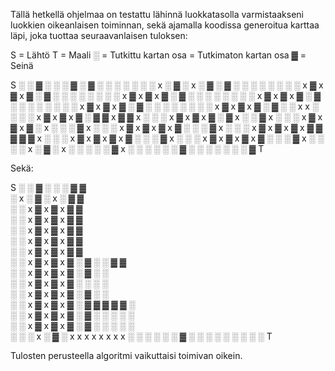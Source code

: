 Tällä hetkellä ohjelmaa on testattu lähinnä luokkatasolla varmistaakseni luokkien oikeanlaisen toiminnan, sekä ajamalla koodissa generoitua karttaa läpi, joka tuottaa seuraavanlaisen tuloksen:

S = Lähtö
T = Maali
░ = Tutkittu kartan osa
  = Tutkimaton kartan osa
▓ = Seinä

S ░ ░ ▓ ░ ░ ░ ▓ ░ ▓ ░ ░ ░ ░ ░ ░ 
░ x ░ ▓ ░ x ░ ▓ ░ ▓ ░ ░ ░ ░ ░ ░ 
░ ░ x ▓ x ▓ x ▓ ░ ▓ ░ ░ ░ ░ ░ ░ 
░ ░ x ▓ x ▓ x ▓ ░ ▓ ░ ░ ░ ░ ░ ░ 
░ ░ x ▓ x ▓ x ▓ ░ ▓ ░ ░ ░ ░ ░ ░ 
░ ░ x ▓ x ▓ x ▓ ░ ▓ ░ ░ ░ ░ ░ ░ 
░ ░ x ▓ x ▓ x ▓ ░ ▓ ░ ░ x x ░ ░ 
░ ░ x ▓ x ▓ x ▓ ░ ▓ ▓ x ▓ ▓ x ░ 
░ ░ x ▓ x ▓ x ▓ ░ ▓ x ░ ░ ▓ x ░ 
░ ░ x ▓ x ▓ x ▓ ░ x ░ ░ ░ ▓ x ░ 
░ ░ x ▓ x ▓ x ▓ x ▓ ░ ░ ░ ▓ x ░ 
░ ░ x ▓ x ▓ x ▓ x ▓ ▓ ▓ ▓ ▓ x ░ 
░ ░ x ▓ x ▓ x ▓ x ▓ ░ ░ ░ ▓ x ░ 
░ ░ x ▓ x ▓ x ▓ x ▓ ░ ░ ░ ▓ x ░ 
░ ░ ░ x ░ ▓ ░ x ░ ░ ░ ░ ░ ▓ x ░ 
░ ░ ░ ░ ░ ▓ ░ ░ ░ ░ ░ ░ ░ ▓   T 


Sekä:

S ░ ░ ▓ ░ ░ ░ ▓   ▓             
░ x ░ ▓ ░ x ░ ▓   ▓             
░ ░ x ▓ x ▓ x ▓   ▓             
░ ░ x ▓ x ▓ x ▓   ▓             
░ ░ x ▓ x ▓ x ▓   ▓             
░ ░ x ▓ x ▓ x ▓   ▓             
░ ░ x ▓ x ▓ x ▓   ▓             
░ ░ x ▓ x ▓ x ▓ ░ ▓ ░ ░ ▓ ▓     
░ ░ x ▓ x ▓ x ▓ ░ ▓ ░ ░         
░ ░ x ▓ x ▓ x ▓ ░ ░ ░ ░         
░ ░ x ▓ x ▓ x ▓ ░ ▓ ░ ░         
░ ░ x ▓ x ▓ x ▓ ░ ▓ ▓ ▓ ▓ ▓ ░   
░ ░ x ▓ x ▓ x ▓ ░ ▓ ░ ░ ░ ░ ░   
░ ░ x ▓ x ▓ x ▓ ░ ▓ ░ ░ ░ ░ ░   
░ ░ ░ x ░ ▓ ░ x x x x x x x x ░ 
░ ░ ░ ░ ░ ▓ ░ ░ ░ ░ ░ ░ ░ ░ ░ T



Tulosten perusteella algoritmi vaikuttaisi toimivan oikein. 